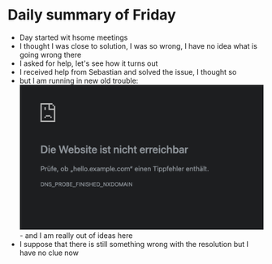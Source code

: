 # Daily summary of Friday

- Day started wit hsome meetings
- I thought I was close to solution, I was so wrong, I have no idea what is going wrong there
- I asked for help, let's see how it turns out
- I received help from Sebastian and solved the issue, I thought so
- but I am running in new old trouble: ![picture](/Images/Bildschirm%C2%ADfoto%202023-02-17%20um%2016.42.32.png) - and I am really out of ideas here
- I suppose that there is still something wrong with the resolution but I have no clue now